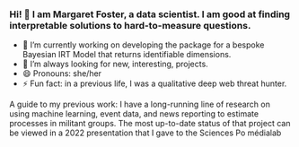 ### Hi! 👋 I am Margaret Foster, a data scientist. I am good at finding interpretable solutions to hard-to-measure questions.
 
- 🔭 I’m currently working on developing the package for a bespoke Bayesian IRT Model that returns identifiable dimensions.
- 👯 I’m always looking for new, interesting, projects.
- 😄 Pronouns: she/her
- ⚡ Fun fact: in a previous life, I was a qualitative deep web threat hunter.

A guide to my previous work:
I have a long-running line of research on using machine learning, event data, and news reporting to estimate processes in militant groups. The most up-to-date status of that project can be viewed in a 2022 presentation that I gave to the Sciences Po médialab
